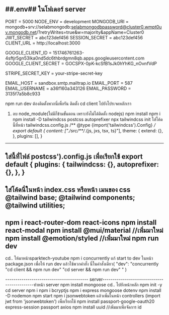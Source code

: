 ##.env## ในโฟเดอร์ server
-------------------------
PORT = 5000
NODE_ENV = development
MONGODB_URI = mongodb+srv://selabmongodb:selabmongodbpassword@cluster0.wmpt0uv.mongodb.net/?retryWrites=true&w=majority&appName=Cluster0
JWT_SECRET = abc123def456
SESSION_SECRET = abc123def456
CLIENT_URL = http://localhost:3000

GOOGLE_CLIENT_ID = 151746761263-4sftjr5gn53lka0nd5dc6thbrdgmn8qb.apps.googleusercontent.com
GOOGLE_CLIENT_SECRET = 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

STRIPE_SECRET_KEY = your-stripe-secret-key

EMAIL_HOST = sandbox.smtp.mailtrap.io
EMAIL_PORT = 587
EMAIL_USERNAME = a36f160a343126
EMAIL_PASSWORD = 3135f7a5b8c933


npm run dev ต้องติดตั้งพวกนี่เพื่อรัน
ติดตั้ง 
cd client ไปยังโปรเจคหลักเรา
1. ลบ node_module(ไม่มีก็ข้ามขั้นตอน เพราะยังไม่ได้ติดตั้ง nodejs)
npm install
npm i
npm install -D tailwindcss postcss autoprefixer
npx tailwindcss init
ใส่โค้ดนี้ที่หน้า  tailwindcss.config.js
/** @type {import('tailwindcss').Config} */
export default {
  content: ["./src/**/*.{js, jxs, tsx, ts}"],
  theme: {
    extend: {},
  },
  plugins: [],
}
----------------
ใส่นี้ที่ไฟล์ postcss').config.js เพื่อเรียกใช้
export default {
  plugins: {
    tailwindcss: {},
    autoprefixer: {},
  },
}
----------------
ใส่โค้ดนี่ในหน้า index.css หรือหน้า เมนของ css
@tailwind base;
@tailwind components;
@tailwind utilities;
----------------
npm i react-router-dom react-icons
npm install react-modal 
npm install @mui/material //เพิ่มมาใหม่
npm install @emotion/styled //เพิ่มมาใหม่
npm run dev
----------------
cd.. ให้มาหน้าsparktech-youtube
npm i concurrently
แก้ start to dev ในหน้า package.json เพื่อให้ run dev แล้วใช้พวกคำสั่ง นี่ในคำสั่งเดียว(   "dev": "concurrently \"cd client && npm run dev\" \"cd server && npm run dev\" " )

----------------------------------------- server--------------------------------------------ทำหน้า server
npm install mongoose
cd.. ไปยังหน้าหลัก
npm init -y
cd server
npm i npm i bcryptjs
npm i express mongoose dotenv
npm install -D nodemon
npm start
npm i jsonwebtoken แล้วเพิ่มในหน้า controllers (import jwt from 'jsonwebtoken') เพื่อเรียกใช้
npm install passport-google-oauth20 express-session passport axios
npm install uuid //เพิ่มมาเพิ่อจัดการ id
